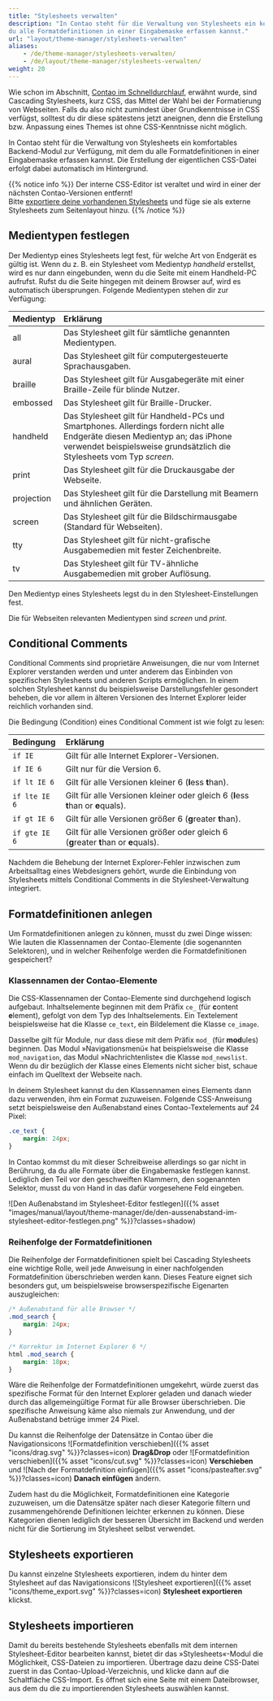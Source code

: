 ```yaml
---
title: "Stylesheets verwalten"
description: "In Contao steht für die Verwaltung von Stylesheets ein komfortables Backend-Modul zur Verfügung, mit dem 
du alle Formatdefinitionen in einer Eingabemaske erfassen kannst."
url: "layout/theme-manager/stylesheets-verwalten"
aliases:
    - /de/theme-manager/stylesheets-verwalten/
    - /de/layout/theme-manager/stylesheets-verwalten/
weight: 20
---
```


Wie schon im Abschnitt, [Contao im Schnelldurchlauf](../../../einleitung/contao-im-schnelldurchlauf/), erwähnt 
wurde, sind Cascading Stylesheets, kurz CSS, das Mittel der Wahl bei der Formatierung von Webseiten. Falls du also 
nicht zumindest über Grundkenntnisse in CSS verfügst, solltest du dir diese spätestens jetzt aneignen, denn die 
Erstellung bzw. Anpassung eines Themes ist ohne CSS-Kenntnisse nicht möglich.

In Contao steht für die Verwaltung von Stylesheets ein komfortables Backend-Modul zur Verfügung, mit dem du alle 
Formatdefinitionen in einer Eingabemaske erfassen kannst. Die Erstellung der eigentlichen CSS-Datei erfolgt dabei 
automatisch im Hintergrund.

{{% notice info %}}
Der interne CSS-Editor ist veraltet und wird in einer der nächsten Contao-Versionen entfernt!  
Bitte [exportiere deine vorhandenen Stylesheets](#stylesheets-exportieren) und füge sie als externe Stylesheets zum 
Seitenlayout hinzu.
{{% /notice %}}


## Medientypen festlegen

Der Medientyp eines Stylesheets legt fest, für welche Art von Endgerät es gültig ist. Wenn du z. B. ein Stylesheet vom 
Medientyp *handheld* erstellst, wird es nur dann eingebunden, wenn du die Seite mit einem Handheld-PC aufrufst. Rufst 
du die Seite hingegen mit deinem Browser auf, wird es automatisch übersprungen. Folgende Medientypen stehen dir zur 
Verfügung:

| Medientyp    | Erklärung                                                                                           |
|:-------------|:----------------------------------------------------------------------------------------------------|
| all          | Das Stylesheet gilt für sämtliche genannten Medientypen.                                            |
| aural        | Das Stylesheet gilt für computergesteuerte Sprachausgaben.                                          |
| braille      | Das Stylesheet gilt für Ausgabegeräte mit einer Braille-Zeile für blinde Nutzer.                    |
| embossed     | Das Stylesheet gilt für Braille-Drucker.                                                            |
| handheld     | Das Stylesheet gilt für Handheld-PCs und Smartphones. Allerdings fordern nicht alle Endgeräte diesen Medientyp an; das iPhone verwendet beispielsweise grundsätzlich die Stylesheets vom Typ _screen_. |
| print        | Das Stylesheet gilt für die Druckausgabe der Webseite.                                              |
| projection   | Das Stylesheet gilt für die Darstellung mit Beamern und ähnlichen Geräten.                          |
| screen       | Das Stylesheet gilt für die Bildschirmausgabe (Standard für Webseiten).                             |
| tty          | Das Stylesheet gilt für nicht-grafische Ausgabemedien mit fester Zeichenbreite.                     |
| tv           | Das Stylesheet gilt für TV-ähnliche Ausgabemedien mit grober Auflösung.                             |

Den Medientyp eines Stylesheets legst du in den Stylesheet-Einstellungen fest.

Die für Webseiten relevanten Medientypen sind *screen* und *print*.


## Conditional Comments

Conditional Comments sind proprietäre Anweisungen, die nur vom Internet Explorer verstanden werden und unter anderem 
das Einbinden von spezifischen Stylesheets und anderen Scripts ermöglichen. In einem solchen Stylesheet kannst du 
beispielsweise Darstellungsfehler gesondert beheben, die vor allem in älteren Versionen des Internet Explorer leider 
reichlich vorhanden sind.

Die Bedingung (Condition) eines Conditional Comment ist wie folgt zu lesen:

| Bedingung       | Erklärung                                                                          |
|:----------------|:-----------------------------------------------------------------------------------|
| `if IE`         | Gilt für alle Internet Explorer-Versionen.                                         |
| `if IE 6`       | Gilt nur für die Version 6.                                                        |
| `if lt IE 6`    | Gilt für alle Versionen kleiner 6 (**l**ess **t**han).                             |
| `if lte IE 6`   | Gilt für alle Versionen kleiner oder gleich 6 (**l**ess **t**han or **e**quals).   |
| `if gt IE 6`    | Gilt für alle Versionen größer 6 (**g**reater **t**han).                           |
| `if gte IE 6`   | Gilt für alle Versionen größer oder gleich 6 (**g**reater **t**han or **e**quals). |

Nachdem die Behebung der Internet Explorer-Fehler inzwischen zum Arbeitsalltag eines Webdesigners gehört, wurde die 
Einbindung von Stylesheets mittels Conditional Comments in die Stylesheet-Verwaltung integriert.


## Formatdefinitionen anlegen

Um Formatdefinitionen anlegen zu können, musst du zwei Dinge wissen: Wie lauten die Klassennamen der Contao-Elemente 
(die sogenannten Selektoren), und in welcher Reihenfolge werden die Formatdefinitionen gespeichert?


### Klassennamen der Contao-Elemente

Die CSS-Klassennamen der Contao-Elemente sind durchgehend logisch aufgebaut. Inhaltselemente beginnen mit dem Präfix 
`ce_` (für **c**ontent **e**lement), gefolgt von dem Typ des Inhaltselements. Ein Textelement beispielsweise 
hat die Klasse `ce_text`, ein Bildelement die Klasse `ce_image`.

Dasselbe gilt für Module, nur dass diese mit dem Präfix `mod_` (für **mod**ules) beginnen. Das Modul 
»Navigationsmenü« hat beispielsweise die Klasse `mod_navigation`, das Modul »Nachrichtenliste« die Klasse 
`mod_newslist`. Wenn du dir bezüglich der Klasse eines Elements nicht sicher bist, schaue einfach im 
Quelltext der Webseite nach.

In deinem Stylesheet kannst du den Klassennamen eines Elements dann dazu verwenden, ihm ein Format zuzuweisen. Folgende 
CSS-Anweisung setzt beispielsweise den Außenabstand eines Contao-Textelements auf 24 Pixel:

```css
.ce_text {
    margin: 24px;
}
```

In Contao kommst du mit dieser Schreibweise allerdings so gar nicht in Berührung, da du alle Formate über die 
Eingabemaske festlegen kannst. Lediglich den Teil vor den geschweiften Klammern, den sogenannten Selektor, musst du von 
Hand in das dafür vorgesehene Feld eingeben.

![Den Außenabstand im Stylesheet-Editor festlegen]({{% asset "images/manual/layout/theme-manager/de/den-aussenabstand-im-stylesheet-editor-festlegen.png" %}}?classes=shadow)


### Reihenfolge der Formatdefinitionen

Die Reihenfolge der Formatdefinitionen spielt bei Cascading Stylesheets eine wichtige Rolle, weil jede Anweisung in 
einer nachfolgenden Formatdefinition überschrieben werden kann. Dieses Feature eignet sich besonders gut, um 
beispielsweise browserspezifische Eigenarten auszugleichen:

```css
/* Außenabstand für alle Browser */
.mod_search {
    margin: 24px;
}

/* Korrektur im Internet Explorer 6 */
html .mod_search {
    margin: 18px;
}
```

Wäre die Reihenfolge der Formatdefinitionen umgekehrt, würde zuerst das spezifische Format für den Internet Explorer 
geladen und danach wieder durch das allgemeingültige Format für alle Browser überschrieben. Die spezifische Anweisung 
käme also niemals zur Anwendung, und der Außenabstand betrüge immer 24 Pixel.

Du kannst die Reihenfolge der Datensätze in Contao über die Navigationsicons 
![Formatdefinition verschieben]({{% asset "icons/drag.svg" %}}?classes=icon) **Drag&Drop** oder 
![Formatdefinition verschieben]({{% asset "icons/cut.svg" %}}?classes=icon) **Verschieben** und 
![Nach der Formatdefinition einfügen]({{% asset "icons/pasteafter.svg" %}}?classes=icon) **Danach einfügen** ändern.

Zudem hast du die Möglichkeit, Formatdefinitionen eine Kategorie zuzuweisen, um die Datensätze später nach dieser 
Kategorie filtern und zusammengehörende Definitionen leichter erkennen zu können. Diese Kategorien dienen lediglich der 
besseren Übersicht im Backend und werden nicht für die Sortierung im Stylesheet selbst verwendet.


## Stylesheets exportieren

Du kannst einzelne Stylesheets exportieren, indem du hinter dem Stylesheet auf das Navigationsicons 
![Stylesheet exportieren]({{% asset "icons/theme_export.svg" %}}?classes=icon) **Stylesheet exportieren** klickst.


## Stylesheets importieren

Damit du bereits bestehende Stylesheets ebenfalls mit dem internen Stylesheet-Editor bearbeiten kannst, bietet dir das 
»Stylesheets«-Modul die Möglichkeit, CSS-Dateien zu importieren. Übertrage dazu deine CSS-Datei zuerst in das 
Contao-Upload-Verzeichnis, und klicke dann auf die Schaltfläche CSS-Import. Es öffnet sich eine Seite mit einem 
Dateibrowser, aus dem du die zu importierenden Stylesheets auswählen kannst.
